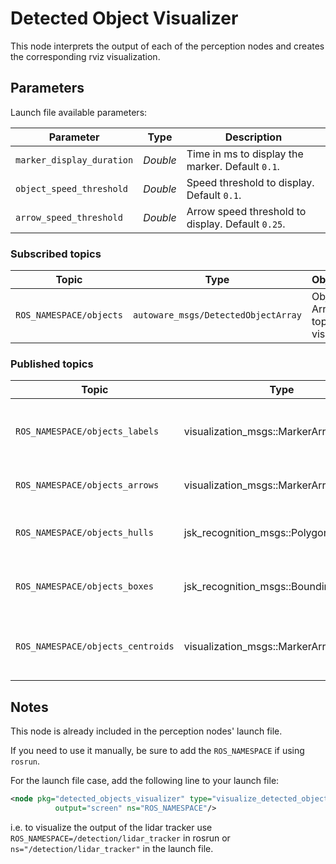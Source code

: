 # Detected Object Visualizer

This node interprets the output of each of the perception nodes and creates the corresponding rviz visualization.

## Parameters

Launch file available parameters:

|Parameter| Type| Description|
----------|-----|--------
|`marker_display_duration`|*Double*|Time in ms to display the marker. Default `0.1`.|
|`object_speed_threshold`|*Double* |Speed threshold to display. Default `0.1`.|
|`arrow_speed_threshold`|*Double*|Arrow speed threshold to display. Default `0.25`.|

### Subscribed topics

|Topic|Type|Objective|
------|----|---------
|`ROS_NAMESPACE/objects`|`autoware_msgs/DetectedObjectArray`|Objects Array topic to visualize|

### Published topics

|Topic|Type|Objective|
------|----|---------|
|`ROS_NAMESPACE/objects_labels`|visualization_msgs::MarkerArray|A Label indicating the class and info of the object|
|`ROS_NAMESPACE/objects_arrows`|visualization_msgs::MarkerArray|An arrow indicating the direction|
|`ROS_NAMESPACE/objects_hulls`|jsk_recognition_msgs::PolygonArray|Convex Hull, the containing polygon|
|`ROS_NAMESPACE/objects_boxes`|jsk_recognition_msgs::BoundingBoxArray|Bounding box containing the object|
|`ROS_NAMESPACE/objects_centroids`|visualization_msgs::MarkerArray|Sphere representing the centroid of the object in space|

## Notes
This node is already included in the perception nodes' launch file.

If you need to use it manually, be sure to add the `ROS_NAMESPACE` if using `rosrun`.

For the launch file case, add the following line to your launch file:
```xml
<node pkg="detected_objects_visualizer" type="visualize_detected_objects" name="AN_INSTANCENAME_01"
          output="screen" ns="ROS_NAMESPACE"/>
```

i.e. to visualize the output of the lidar tracker use `ROS_NAMESPACE=/detection/lidar_tracker` in rosrun or
`ns="/detection/lidar_tracker"` in the launch file.
